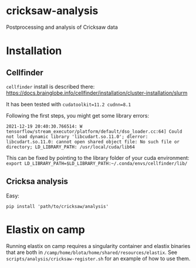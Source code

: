 # cricksaw-analysis

Postprocessing and analysis of Cricksaw data

# Installation

## Cellfinder

`cellfinder` install is described there: https://docs.brainglobe.info/cellfinder/installation/cluster-installation/slurm

It has been tested with `cudatoolkit=11.2 cudnn=8.1`

Following the first steps, you might get some library errors:

```
2021-12-19 20:40:30.766514: W tensorflow/stream_executor/platform/default/dso_loader.cc:64] Could not load dynamic library 'libcudart.so.11.0'; dlerror: libcudart.so.11.0: cannot open shared object file: No such file or directory; LD_LIBRARY_PATH: /usr/local/cuda/lib64
```

This can be fixed by pointing to the library folder of your cuda environment:
`export LD_LIBRARY_PATH=$LD_LIBRARY_PATH:~/.conda/envs/cellfinder/lib/`

## Cricksa analysis

Easy:

`pip install 'path/to/cricksaw/analysis'`

# Elastix on camp

Running elastix on camp requires a singularity container and elastix binaries
that are both in `/camp/home/blota/home/shared/resources/elastix`. See 
`scripts/analysis/cricksaw-register.sh` for an example of how to use them.